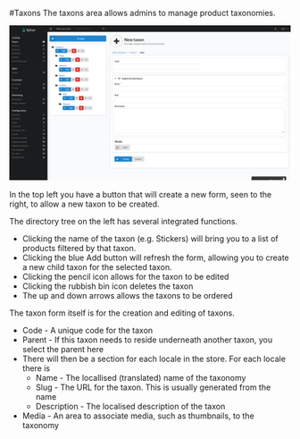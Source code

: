 #Taxons
The taxons area allows admins to manage product taxonomies.

![alt text](../assets/images/Catalog/01_sylius_admin_taxon.png "Sylius Taxon management")

In the top left you have a button that will create a new form, seen to the right, to allow a new taxon to be created.

The directory tree on the left has several integrated functions.
- Clicking the name of the taxon (e.g. Stickers) will bring you to a list of products filtered by that taxon.
- Clicking the blue Add button will refresh the form, allowing you to create a new child taxon for the selected taxon.
- Clicking the pencil icon allows for the taxon to be edited
- Clicking the rubbish bin icon deletes the taxon
- The up and down arrows allows the taxons to be ordered

The taxon form itself is for the creation and editing of taxons.
- Code - A unique code for the taxon
- Parent - If this taxon needs to reside underneath another taxon, you select the parent here
- There will then be a section for each locale in the store. For each locale there is
    - Name - The locallised (translated) name of the taxonomy
    - Slug - The URL for the taxon. This is usually generated from the name
    - Description - The localised description of the taxon
- Media - An area to associate media, such as thumbnails, to the taxonomy
